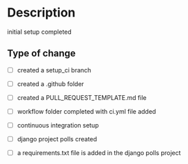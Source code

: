 # Description

initial setup completed

## Type of change

- [ ] created a setup_ci branch
- [ ] created a .github folder
- [ ] created a PULL_REQUEST_TEMPLATE.md file
- [ ] workflow folder completed with ci.yml file added
- [ ] continuous integration setup
- [ ] django project polls created
- [ ] a requirements.txt file is added in the django polls project


